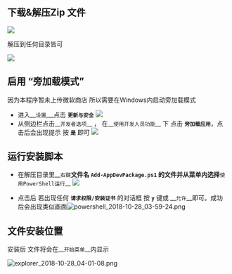 ## 下载&解压Zip 文件

![](https://storage.theeditorstudio.com/StreamGetter/7zFM_2018-10-28_03-58-34.png)

解压到任何目录皆可

![](https://storage.theeditorstudio.com/StreamGetter/explorer_2018-10-28_03-58-59.png)

##  启用 “旁加载模式”

因为本程序暂未上传微软商店 所以需要在Windows内启动旁加载模式

- 进入__`设置`,__点击 __`更新与安全`__ ![](https://storage.theeditorstudio.com/StreamGetter/ApplicationFrameHost_2018-10-28_03-59-44.png)
- 从侧边栏点击__`开发者选项`__ ， 在__`使用开发人员功能`__ 下 点击 __`旁加载应用`__，点击后会出现提示 按 __`是`__ 即可 ![](https://storage.theeditorstudio.com/StreamGetter/ApplicationFrameHost_2018-10-28_04-00-47.png)

## 运行安装脚本

- 在解压目录里__`右键`__文件名 __`Add-AppDevPackage.ps1`__ 的文件并从菜单内选择__`使用PowerShell运行`__ ![](https://storage.theeditorstudio.com/StreamGetter/explorer_2018-10-28_03-59-15.png)

- 点击后 若出现任何 __`请求权限/安装证书`__ 的对话框 按 __`y`__ 键或 __`允许`__即可。成功后会出现类似画面![powershell_2018-10-28_03-59-24.png](https://s3.eu-central-1.amazonaws.com/storage.theeditorstudio.com/StreamGetter/powershell_2018-10-28_03-59-24.png)

 ## 文件安装位置

安装后 文件将会在__`开始菜单`__内显示

![explorer_2018-10-28_04-01-08.png](https://s3.eu-central-1.amazonaws.com/storage.theeditorstudio.com/StreamGetter/explorer_2018-10-28_04-01-08.png)